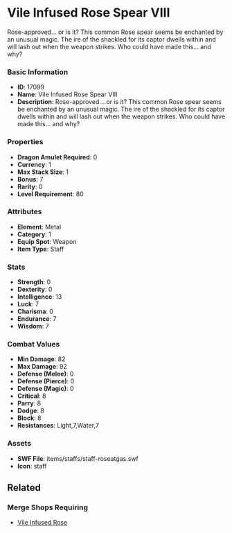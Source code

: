 # Vile Infused Rose Spear VIII

Rose-approved... or is it? This common Rose spear seems be enchanted by an unusual magic. The ire of the shackled for its captor dwells within and will lash out when the weapon strikes. Who could have made this... and why?

### Basic Information

- **ID**: 17099
- **Name**: Vile Infused Rose Spear VIII
- **Description**: Rose-approved... or is it? This common Rose spear seems be enchanted by an unusual magic. The ire of the shackled for its captor dwells within and will lash out when the weapon strikes. Who could have made this... and why?

### Properties

- **Dragon Amulet Required**: 0
- **Currency**: 1
- **Max Stack Size**: 1
- **Bonus**: 7
- **Rarity**: 0
- **Level Requirement**: 80

### Attributes

- **Element**: Metal
- **Category**: 1
- **Equip Spot**: Weapon
- **Item Type**: Staff

### Stats

- **Strength**: 0
- **Dexterity**: 0
- **Intelligence**: 13
- **Luck**: 7
- **Charisma**: 0
- **Endurance**: 7
- **Wisdom**: 7

### Combat Values

- **Min Damage**: 82
- **Max Damage**: 92
- **Defense (Melee)**: 0
- **Defense (Pierce)**: 0
- **Defense (Magic)**: 0
- **Critical**: 8
- **Parry**: 8
- **Dodge**: 8
- **Block**: 8
- **Resistances**: Light,7,Water,7

### Assets

- **SWF File**: items/staffs/staff-roseatgas.swf
- **Icon**: staff

## Related

### Merge Shops Requiring

- [Vile Infused Rose](../merge-shops/265-vile-infused-rose.md)

